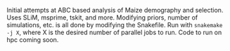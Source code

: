 Initial attempts at ABC based analysis of Maize demography and selection. Uses SLiM, msprime, tskit, and more. Modifying priors, number of simulations, etc. is all done by modifying the Snakefile. Run with `snakemake -j X`, where X is the desired number of parallel jobs to run. Code to run on hpc coming soon.
